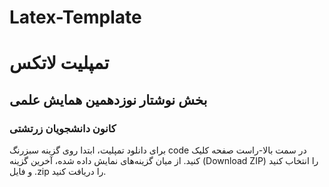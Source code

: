 # Latex-Template
# تمپلیت لاتکس
## بخش نوشتار نوزدهمین همایش علمی 
### کانون دانشجویان زرتشتی

برای دانلود تمپلیت، ابتدا روی گزینه سبزرنگ code در سمت بالا-راست صفحه کلیک کنید. از میان گزینه‌های نمایش داده شده، آخرین گزینه (Download ZIP) را انتخاب کنید و فایل .zip را دریافت کنید.
